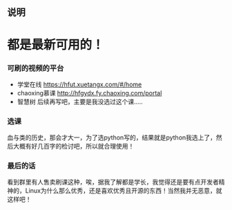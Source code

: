 ## 说明

# 都是最新可用的！

### 可刷的视频的平台

- 学堂在线
https://hfut.xuetangx.com/#/home
- chaoxing慕课
http://hfgydx.fy.chaoxing.com/portal
- 智慧树
后续再写吧，主要是我没选过这个课.....

### 选课

血与类的历史，那会才大一，为了选python写的，结果就是python我选上了，然后大概有好几百字的检讨吧，所以就合理使用！

### 最后的话

看到群里有人售卖刷课这种，唉，据我了解都是学长，我觉得还是要有点开发者精神的，Linux为什么那么优秀，还是喜欢优秀且开源的东西！当然我并无恶意，就这样吧！
